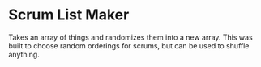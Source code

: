 # Scrum List Maker

Takes an array of things and randomizes them into a new array. This was built to choose random orderings for scrums, but can be used to shuffle anything.
